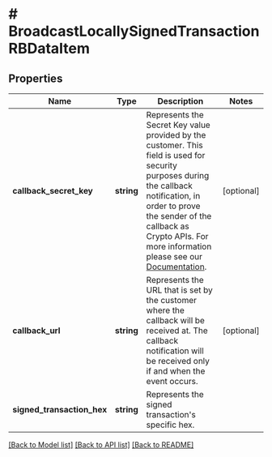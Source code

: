 # # BroadcastLocallySignedTransactionRBDataItem

## Properties

Name | Type | Description | Notes
------------ | ------------- | ------------- | -------------
**callback_secret_key** | **string** | Represents the Secret Key value provided by the customer. This field is used for security purposes during the callback notification, in order to prove the sender of the callback as Crypto APIs. For more information please see our [Documentation](https://developers.cryptoapis.io/technical-documentation/general-information/callbacks#callback-security). | [optional]
**callback_url** | **string** | Represents the URL that is set by the customer where the callback will be received at. The callback notification will be received only if and when the event occurs. | [optional]
**signed_transaction_hex** | **string** | Represents the signed transaction&#39;s specific hex. |

[[Back to Model list]](../../README.md#models) [[Back to API list]](../../README.md#endpoints) [[Back to README]](../../README.md)
